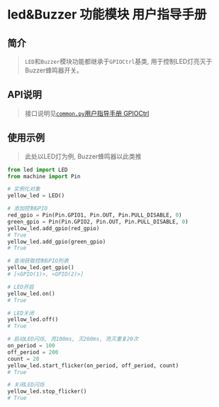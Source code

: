 # led&Buzzer 功能模块 用户指导手册

## 简介

> `LED`和`Buzzer`模块功能都继承于`GPIOCtrl`基类, 用于控制LED灯亮灭于Buzzer蜂鸣器开关。

## API说明

> 接口说明见[`common.py`用户指导手册 GPIOCtrl](./common用户指导手册.md#gpioctrl-gpio控制基类)

## 使用示例

> 此处以LED灯为例, Buzzer蜂鸣器以此类推

```python
from led import LED
from machine import Pin

# 实例化对象
yellow_led = LED()

# 添加控制GPIO
red_gpio = Pin(Pin.GPIO1, Pin.OUT, Pin.PULL_DISABLE, 0)
green_gpio = Pin(Pin.GPIO2, Pin.OUT, Pin.PULL_DISABLE, 0)
yellow_led.add_gpio(red_gpio)
# True
yellow_led.add_gpio(green_gpio)
# True

# 查询获取控制GPIO列表
yellow_led.get_gpio()
# [<GPIO(1)>, <GPIO(2)>]

# LED开启
yellow_led.on()
# True

# LED关闭
yellow_led.off()
# True

# 启动LED闪烁, 亮100ms, 灭200ms, 亮灭重复20次
on_period = 100
off_period = 200
count = 20
yellow_led.start_flicker(on_period, off_period, count)
# True

# 关闭LED闪烁
yellow_led.stop_flicker()
# True
```
